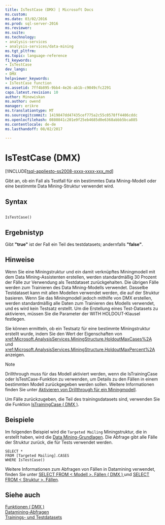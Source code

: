 ```yaml
---
title: IsTestCase (DMX) | Microsoft Docs
ms.custom: 
ms.date: 03/02/2016
ms.prod: sql-server-2016
ms.reviewer: 
ms.suite: 
ms.technology:
- analysis-services
- analysis-services/data-mining
ms.tgt_pltfrm: 
ms.topic: language-reference
f1_keywords:
- IsTestCase
dev_langs:
- DMX
helpviewer_keywords:
- IsTestCase function
ms.assetid: 7ff4b895-9bb4-4e26-ab1b-c9049cfc2291
caps.latest.revision: 10
author: Minewiskan
ms.author: owend
manager: erikre
ms.translationtype: MT
ms.sourcegitcommit: 1419847dd47435cef775a2c55c0578ff4406cddc
ms.openlocfilehash: 0880841c201e9f25eb4685d0e6368abbb5bca885
ms.contentlocale: de-de
ms.lasthandoff: 08/02/2017

---
```

# <a name="istestcase-dmx"></a>IsTestCase (DMX)
[!INCLUDE[tsql-appliesto-ss2008-xxxx-xxxx-xxx_md](../includes/tsql-appliesto-ss2008-xxxx-xxxx-xxx-md.md)]

  Gibt an, ob ein Fall als Testfall für ein bestimmtes Data Mining-Modell oder eine bestimmte Data Mining-Struktur verwendet wird.  
  
## <a name="syntax"></a>Syntax  
  
```  
  
IsTestCase()  
```  
  
## <a name="result-type"></a>Ergebnistyp  
 Gibt **"true"** ist der Fall ein Teil des testdatasets; andernfalls **"false"**.  
  
## <a name="remarks"></a>Hinweise  
 Wenn Sie eine Miningstruktur und ein damit verknüpftes Miningmodell mit dem Data Mining-Assistenten erstellen, werden standardmäßig 30 Prozent der Fälle zur Verwendung als Testdataset zurückgehalten. Die übrigen Fälle werden zum Trainieren des Data Mining-Modells verwendet. Dasselbe Testdataset kann mit allen Modellen verwendet werden, die auf der Struktur basieren. Wenn Sie das Miningmodell jedoch mithilfe von DMX erstellen, werden standardmäßig alle Daten zum Trainieren des Modells verwendet, und es wird kein Testsatz erstellt. Um die Erstellung eines Test-Datasets zu aktivieren, müssen Sie die Parameter der WITH HOLDOUT-Klausel festlegen.  
  
 Sie können ermitteln, ob ein Testsatz für eine bestimmte Miningstruktur erstellt wurde, indem Sie den Wert der Eigenschaften von <xref:Microsoft.AnalysisServices.MiningStructure.HoldoutMaxCases%2A> und <xref:Microsoft.AnalysisServices.MiningStructure.HoldoutMaxPercent%2A> anzeigen.  
  
> [!NOTE]  
>  Drillthrough muss für das Modell aktiviert werden, wenn die IsTrainingCase oder IsTestCase-Funktion zu verwenden, um Details zu den Fällen in einem bestimmten Modell zurückgegeben werden sollen. Weitere Informationen finden Sie unter [Aktivieren von Drillthrough für ein Miningmodell](../analysis-services/data-mining/enable-drillthrough-for-a-mining-model.md).  
  
 Um Fälle zurückzugeben, die Teil des trainingsdatasets sind, verwenden Sie die Funktion [IsTrainingCase &#40; DMX &#41;](../dmx/istrainingcase-dmx.md).  
  
## <a name="examples"></a>Beispiele  
 Im folgenden Beispiel wird die `Targeted Mailing` Miningstruktur, die in erstellt haben, wird die [Data Mining-Grundlagen](http://msdn.microsoft.com/library/6602edb6-d160-43fb-83c8-9df5dddfeb9c). Die Abfrage gibt alle Fälle der Struktur zurück, die für Tests verwendet werden.  
  
```  
SELECT *  
FROM [Targeted Mailing].CASES  
WHERE IsTestCase()  
```  
  
 Weitere Informationen zum Abfragen von Fällen in Datamining verwendet, finden Sie unter [SELECT FROM &#60; Modell &#62;. Fällen &#40; DMX &#41; ](../dmx/select-from-model-cases-dmx.md) und [SELECT FROM &#60; Struktur &#62;. Fällen](../dmx/select-from-structure-cases.md).  
  
## <a name="see-also"></a>Siehe auch  
 [Funktionen &#40; DMX &#41;](../dmx/functions-dmx.md)   
 [Datamining-Abfragen](../analysis-services/data-mining/data-mining-queries.md)   
 [Trainings- und Testdatasets](../analysis-services/data-mining/training-and-testing-data-sets.md)  
  
  

